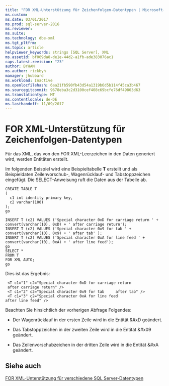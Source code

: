 ```yaml
---
title: "FOR XML-Unterstützung für Zeichenfolgen-Datentypen | Microsoft-Dokumentation"
ms.custom: 
ms.date: 03/01/2017
ms.prod: sql-server-2016
ms.reviewer: 
ms.suite: 
ms.technology: dbe-xml
ms.tgt_pltfrm: 
ms.topic: article
helpviewer_keywords: strings [SQL Server], XML
ms.assetid: bf069da8-de1e-44d2-a1fb-ade383076ac1
caps.latest.revision: "23"
author: BYHAM
ms.author: rickbyh
manager: jhubbard
ms.workload: Inactive
ms.openlocfilehash: 6aa21fb590fb43d54a1319b6d5b114f45ca3b467
ms.sourcegitcommit: 9678eba3c2d3100cef408c69bcfe76df49803d63
ms.translationtype: MT
ms.contentlocale: de-DE
ms.lasthandoff: 11/09/2017
---
```

# <a name="for-xml-support-for-string-data-types"></a>FOR XML-Unterstützung für Zeichenfolgen-Datentypen
  Für das XML, das von den FOR XML-Leerzeichen in den Daten generiert wird, werden Entitäten erstellt.  
  
 Im folgenden Beispiel wird eine Beispieltabelle **T** erstellt und als Beispieldaten Zeilenvorschub-, Wagenrücklauf- und Tabstoppzeichen eingefügt. Die SELECT-Anweisung ruft die Daten aus der Tabelle ab.  
  
```  
CREATE TABLE T  
(  
  c1 int identity primary key,  
  c2 varchar(100)  
);  
go  
  
INSERT T (c2) VALUES ('Special character 0xD for carriage return ' + convert(varchar(10), 0xD) + ' after carriage return');  
INSERT T (c2) VALUES ('Special character 0x9 for tab ' + convert(varchar(10), 0x9) + ' after tab' );  
INSERT T (c2) VALUES ('Special character 0xA for line feed ' + convert(varchar(10), 0xA) + ' after line feed');  
go  
SELECT *   
FROM T  
FOR XML AUTO;  
go  
```  
  
 Dies ist das Ergebnis:  
  
```  
 <T c1="1" c2="Special character 0xD for carriage return   
 after carriage return" />  
 <T c1="2" c2="Special character 0x9 for tab     after tab" />  
 <T c1="3" c2="Special character 0xA for line feed   
after line feed" />  
```  
  
 Beachten Sie hinsichtlich der vorherigen Abfrage Folgendes:  
  
-   Der Wagenrücklauf in der ersten Zeile wird in die Entität &#xD geändert.  
  
-   Das Tabstoppzeichen in der zweiten Zeile wird in die Entität &#x09 geändert.  
  
-   Das Zeilenvorschubzeichen in der dritten Zeile wird in die Entität &#xA geändert.  
  
## <a name="see-also"></a>Siehe auch  
 [FOR XML-Unterstützung für verschiedene SQL Server-Datentypen](../../relational-databases/xml/for-xml-support-for-various-sql-server-data-types.md)  
  
  
